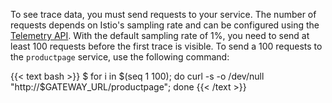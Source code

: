 ---
---
To see trace data, you must send requests to your service. The number of requests depends on Istio's sampling rate and can be configured using the [Telemetry API](/docs/tasks/observability/telemetry/). With the default sampling rate of 1%, you need to send at least 100 requests before the first trace is visible.
To send a 100 requests to the `productpage` service, use the following command:

{{< text bash >}}
$ for i in $(seq 1 100); do curl -s -o /dev/null "http://$GATEWAY_URL/productpage"; done
{{< /text >}}
